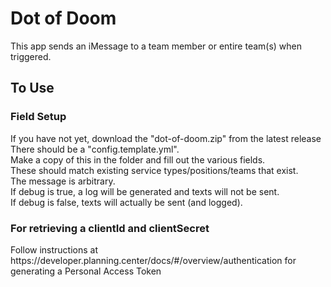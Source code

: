 <h1>Dot of Doom</h1>
This app sends an iMessage to a team member or entire team(s) when triggered.
<h2>To Use</h2>
<h3>Field Setup</h3>
If you have not yet, download the "dot-of-doom.zip" from the latest release<br>
There should be a "config.template.yml".<br>
Make a copy of this in the folder and fill out the various fields.<br>
These should match existing service types/positions/teams that exist.<br>
The message is arbitrary.<br>
If debug is true, a log will be generated and texts will not be sent.<br>
If debug is false, texts will actually be sent (and logged).
<h3>For retrieving a clientId and clientSecret</h3>
Follow instructions at https://developer.planning.center/docs/#/overview/authentication for generating a Personal Access Token
